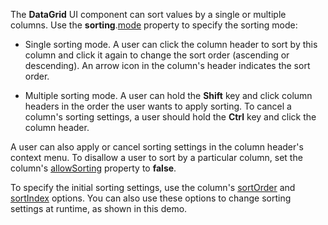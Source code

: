 The **DataGrid** UI component can sort values by a single or multiple columns. Use the **sorting**.[mode](/Documentation/ApiReference/UI_Widgets/dxDataGrid/Configuration/sorting/#mode) property to specify the sorting mode:
- Single sorting mode. A user can click the column header to sort by this column and click it again to change the sort order (ascending or descending). An arrow icon in the column's header indicates the sort order.

- Multiple sorting mode. A user can hold the **Shift** key and click column headers in the order the user wants to apply sorting. To cancel a column's sorting settings, a user should hold the **Ctrl** key and click the column header.

A user can also apply or cancel sorting settings in the column header's context menu. To disallow a user to sort by a particular column, set the column's [allowSorting](/Documentation/ApiReference/UI_Widgets/dxDataGrid/Configuration/columns/#allowSorting) property to **false**.

To specify the initial sorting settings, use the column's [sortOrder](/Documentation/ApiReference/UI_Widgets/dxDataGrid/Configuration/columns/#sortOrder) and [sortIndex](/Documentation/ApiReference/UI_Widgets/dxDataGrid/Configuration/columns/#sortIndex) options. You can also use these options to change sorting settings at runtime, as shown in this demo.